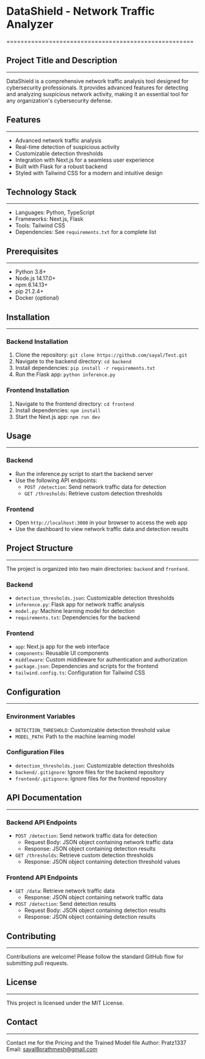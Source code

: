 # DataShield - Network Traffic Analyzer
=====================================================

## Project Title and Description
--------------------------------

DataShield is a comprehensive network traffic analysis tool designed for cybersecurity professionals. It provides advanced features for detecting and analyzing suspicious network activity, making it an essential tool for any organization's cybersecurity defense.

## Features
------------

* Advanced network traffic analysis
* Real-time detection of suspicious activity
* Customizable detection thresholds
* Integration with Next.js for a seamless user experience
* Built with Flask for a robust backend
* Styled with Tailwind CSS for a modern and intuitive design

## Technology Stack
-------------------

* Languages: Python, TypeScript
* Frameworks: Next.js, Flask
* Tools: Tailwind CSS
* Dependencies: See `requirements.txt` for a complete list

## Prerequisites
----------------

* Python 3.8+
* Node.js 14.17.0+
* npm 6.14.13+
* pip 21.2.4+
* Docker (optional)

## Installation
--------------

### Backend Installation

1. Clone the repository: `git clone https://github.com/sayal/Test.git`
2. Navigate to the backend directory: `cd backend`
3. Install dependencies: `pip install -r requirements.txt`
4. Run the Flask app: `python inference.py`

### Frontend Installation

1. Navigate to the frontend directory: `cd frontend`
2. Install dependencies: `npm install`
3. Start the Next.js app: `npm run dev`

## Usage
---------

### Backend

* Run the inference.py script to start the backend server
* Use the following API endpoints:
	+ `POST /detection`: Send network traffic data for detection
	+ `GET /thresholds`: Retrieve custom detection thresholds

### Frontend

* Open `http://localhost:3000` in your browser to access the web app
* Use the dashboard to view network traffic data and detection results

## Project Structure
--------------------

The project is organized into two main directories: `backend` and `frontend`.

### Backend

* `detection_thresholds.json`: Customizable detection thresholds
* `inference.py`: Flask app for network traffic analysis
* `model.py`: Machine learning model for detection
* `requirements.txt`: Dependencies for the backend

### Frontend

* `app`: Next.js app for the web interface
* `components`: Reusable UI components
* `middleware`: Custom middleware for authentication and authorization
* `package.json`: Dependencies and scripts for the frontend
* `tailwind.config.ts`: Configuration for Tailwind CSS

## Configuration
----------------

### Environment Variables

* `DETECTION_THRESHOLD`: Customizable detection threshold value
* `MODEL_PATH`: Path to the machine learning model

### Configuration Files

* `detection_thresholds.json`: Customizable detection thresholds
* `backend/.gitignore`: Ignore files for the backend repository
* `frontend/.gitignore`: Ignore files for the frontend repository

## API Documentation
-------------------

### Backend API Endpoints

* `POST /detection`: Send network traffic data for detection
	+ Request Body: JSON object containing network traffic data
	+ Response: JSON object containing detection results
* `GET /thresholds`: Retrieve custom detection thresholds
	+ Response: JSON object containing detection threshold values

### Frontend API Endpoints

* `GET /data`: Retrieve network traffic data
	+ Response: JSON object containing network traffic data
* `POST /detection`: Send detection results
	+ Request Body: JSON object containing detection results
	+ Response: JSON object containing detection results

## Contributing
--------------

Contributions are welcome! Please follow the standard GitHub flow for submitting pull requests.

## License
---------

This project is licensed under the MIT License.

## Contact
---------
Contact me for the Pricing and the Trained Model file
Author: Pratz1337
Email: [sayal8prathmesh@gmail.com](mailto:sayal8prathmesh@gmail.com)
